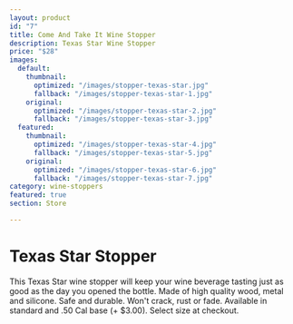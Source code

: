 ```yaml
---
layout: product
id: "7"
title: Come And Take It Wine Stopper
description: Texas Star Wine Stopper
price: "$28"
images:
  default:
    thumbnail:
      optimized: "/images/stopper-texas-star.jpg"
      fallback: "/images/stopper-texas-star-1.jpg"
    original:
      optimized: "/images/stopper-texas-star-2.jpg"
      fallback: "/images/stopper-texas-star-3.jpg"
  featured:
    thumbnail:
      optimized: "/images/stopper-texas-star-4.jpg"
      fallback: "/images/stopper-texas-star-5.jpg"
    original:
      optimized: "/images/stopper-texas-star-6.jpg"
      fallback: "/images/stopper-texas-star-7.jpg"
category: wine-stoppers
featured: true
section: Store

---
```

# Texas Star Stopper

This Texas Star wine stopper will keep your wine beverage tasting just as good as the day you opened the bottle. Made of high quality wood, metal and silicone. Safe and durable. Won't crack, rust or fade. Available in standard and .50 Cal base (+ $3.00). Select size at checkout.